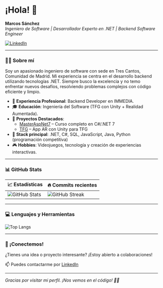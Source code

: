 # ¡Hola! 👋

**Marcos Sánchez**  
*Ingeniero de Software | Desarrollador Experto en .NET | Backend Software Engineer*

[![LinkedIn](https://img.shields.io/badge/LinkedIn-Perfil-blue)](https://www.linkedin.com/in/marcos-sanchez-hernandez)

---

### 🧑‍💻 Sobre mí

Soy un apasionado ingeniero de software con sede en Tres Cantos, Comunidad de Madrid. Mi experiencia se centra en el desarrollo backend utilizando tecnologías .NET. Siempre busco la excelencia y no temo enfrentar nuevos desafíos, resolviendo problemas complejos con código eficiente y limpio.

- 🎯 **Experiencia Profesional**: Backend Developer en IMMEDIA.
- 🎓 **Educación**: Ingeniería del Software (TFG con Unity + Realidad Aumentada).
- 🚀 **Proyectos Destacados**:
  - [MasterAspNet7](https://github.com/zikram013/MasterAspNet7) – Curso completo en C#/.NET 7
  - [TFG](https://github.com/zikram013/TFG) – App AR con Unity para TFG
- 💼 **Stack principal**: .NET, C#, SQL, JavaScript, Java, Python (programación competitiva)
- 🎮 **Hobbies**: Videojuegos, tecnología y creación de experiencias interactivas.

---

### 📊 GitHub Stats

| 📈 Estadísticas | 🔥 Commits recientes |
|----------------|----------------------|
| ![GitHub Stats](https://github-readme-stats.vercel.app/api?username=zikram013&show_icons=true&theme=default&hide_title=true) | ![GitHub Streak](https://streak-stats.demolab.com/?user=zikram013&theme=default) |

---

### 💻 Lenguajes y Herramientas

![Top Langs](https://github-readme-stats.vercel.app/api/top-langs/?username=zikram013&layout=compact)

---

### 🤝 ¡Conectemos!

¿Tienes una idea o proyecto interesante? ¡Estoy abierto a colaboraciones!

📫 Puedes contactarme por [LinkedIn](https://www.linkedin.com/in/marcos-sanchez-hernandez)

---

*Gracias por visitar mi perfil. ¡Nos vemos en el código! 👨‍💻*
